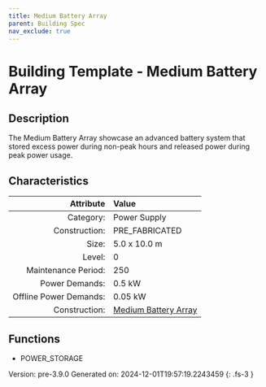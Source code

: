 ```yaml
---
title: Medium Battery Array
parent: Building Spec
nav_exclude: true
---
```

# Building Template - Medium Battery Array

## Description
The Medium Battery Array showcase an advanced battery system that stored excess power during non-peak hours and released power during peak power usage.

## Characteristics

| Attribute      | Value |
|--------:|:------|
|Category:|Power Supply|
|Construction:|PRE_FABRICATED|
|Size:|5.0 x 10.0 m|
|Level:|0|
|Maintenance Period:|250|
|Power Demands:|0.5 kW|
|Offline Power Demands:|0.05 kW|
|Construction:|[Medium Battery Array](../construction/medium-battery-array.html)|

## Functions
      
- POWER_STORAGE




Version: pre-3.9.0 Generated on: 2024-12-01T19:57:19.2243459
{: .fs-3 }